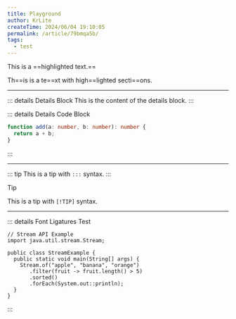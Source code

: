 ```yaml
---
title: Playground
author: KrLite
createTime: 2024/06/04 19:10:05
permalink: /article/79bmqa5b/
tags:
  - test
---
```


This is a ==highlighted text.==

Th==is is a te==xt with high==lighted secti==ons.

---

::: details Details Block
This is the content of the details block.
:::

::: details Details Code Block
```typescript
function add(a: number, b: number): number {
  return a + b;
}
```
:::

---

::: tip
This is a tip with `:::` syntax.
:::

> [!TIP]
> This is a tip with `[!TIP]` syntax.

---

::: details Font Ligatures Test

```java:no-line-numbers
// Stream API Example
import java.util.stream.Stream;

public class StreamExample {
  public static void main(String[] args) {
    Stream.of("apple", "banana", "orange")
       .filter(fruit -> fruit.length() > 5)
       .sorted()
       .forEach(System.out::println);
  }
}
```
:::
